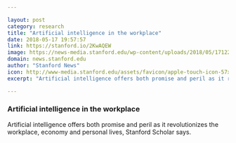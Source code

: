 ```yaml
---

layout: post
category: research
title: "Artificial intelligence in the workplace"
date: 2018-05-17 19:57:57
link: https://stanford.io/2KwAQEW
image: https://news-media.stanford.edu/wp-content/uploads/2018/05/17122051/iStock-824928064.jpg
domain: news.stanford.edu
author: "Stanford News"
icon: http://www-media.stanford.edu/assets/favicon/apple-touch-icon-57x57.png
excerpt: "Artificial intelligence offers both promise and peril as it revolutionizes the workplace, economy and personal lives, Stanford Scholar says."

---
```


### Artificial intelligence in the workplace

Artificial intelligence offers both promise and peril as it revolutionizes the workplace, economy and personal lives, Stanford Scholar says.
